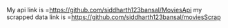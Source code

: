 My api link is =https://github.com/siddharth123bansal/MoviesApi
my scrapped data link is =https://github.com/siddharth123bansal/moviesScrap
